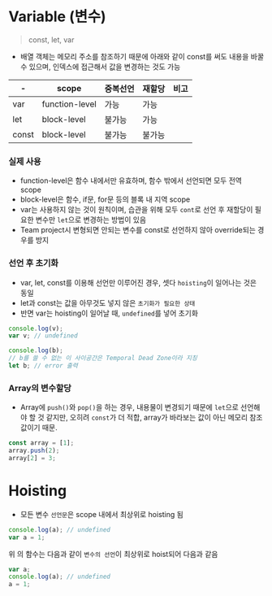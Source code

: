 # Variable (변수)

> const, let, var

- 배열 객체는 메모리 주소를 참조하기 때문에 아래와 같이 const를 써도 내용을 바꿀 수 있으며, 인덱스에 접근해서 값을 변경하는 것도 가능

| - | scope | 중복선언 | 재할당 | 비고 |
|---|---|---|---|---|
| var | function-level | 가능 | 가능 |  |
| let | block-level | 불가능 | 가능 ||
| const | block-level | 불가능 | 불가능 ||

### 실제 사용
- function-level은 함수 내에서만 유효하며, 함수 밖에서 선언되면 모두 전역 scope
- block-level은 함수, if문, for문 등의 블록 내 지역 scope
- var는 사용하지 않는 것이 원칙이며, 습관을 위해 모두 `cont`로 선언 후 재할당이 필요한 변수만 `let`으로 변경하는 방법이 있음
- Team project시 변형되면 안되는 변수를 const로 선언하지 않아 override되는 경우를 방지

### 선언 후 초기화

- var, let, const를 이용해 선언만 이루어진 경우, 셋다 `hoisting`이 일어나는 것은 동일
- let과 const는 값을 아무것도 넣지 않은 `초기화가 필요한 상태`
- 반면 var는 hoisting이 일어날 때, `undefined`를 넣어 초기화

```JavaScript
console.log(v);
var v; // undefined

console.log(b);
// b를 쓸 수 없는 이 사이공간은 Temporal Dead Zone이라 지칭
let b; // error 출력
```

### Array의 변수할당
- Array에 `push()`와 `pop()`을 하는 경우, 내용물이 변경되기 때문에 `let`으로 선언해야 할 것 같지만, 오히려 `const`가 더 적합, array가 바라보는 값이 아닌 메모리 참조값이기 때문. 

```JavaScript
const array = [1];
array.push(2);
array[2] = 3;
```


# Hoisting

- 모든 변수 `선언문`은 scope 내에서 최상위로 hoisting 됨

```JavaScript
console.log(a); // undefined
var a = 1;
```
위 의 함수는 다음과 같이 `변수의 선언`이 최상위로 hoist되어 다음과 같음

```JavaScript
var a;
console.log(a); // undefined
a = 1;
```




